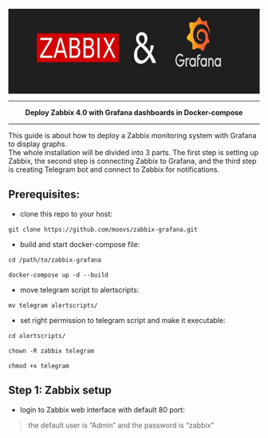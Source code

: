 <p>
  <img width="1000" height="170" align="center" src="https://github.com/moovs/zabbix-grafana/blob/master/src/ZabbixandGrafana.jpg">
</p>

***
<p align="center">
  <b>Deploy Zabbix 4.0 with Grafana dashboards in Docker-compose</b>
</p>

***
This guide is about how to deploy a Zabbix monitoring system with Grafana to display graphs.
<br>
The whole installation will be divided into 3 parts. The first step is setting up Zabbix, the second step is connecting Zabbix to Grafana, and the third step is creating Telegram bot and connect to Zabbix for notifications.
<br>
## Prerequisites:
- clone this repo to your host:
```
git clone https://github.com/moovs/zabbix-grafana.git
```
- build and start docker-compose file:
```
cd /path/to/zabbix-grafana
```
```
docker-compose up -d --build
```
- move telegram script to alertscripts:
```
mv telegram alertscripts/
```
- set right permission to telegram script and make it executable:
```
cd alertscripts/
```
```
chown -R zabbix telegram
```
```
chmod +x telegram
```
## Step 1: Zabbix setup
- login to Zabbix web interface with default 80 port:

> the default user is “Admin” and the password is “zabbix”
